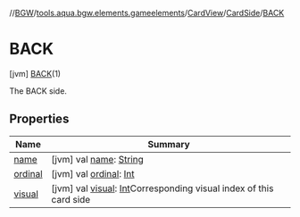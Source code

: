 //[BGW](../../../../../index.md)/[tools.aqua.bgw.elements.gameelements](../../../index.md)/[CardView](../../index.md)/[CardSide](../index.md)/[BACK](index.md)



# BACK  
 [jvm] [BACK](index.md)(1)  


The BACK side.

   


## Properties  
  
|  Name |  Summary | 
|---|---|
| <a name="tools.aqua.bgw.elements.gameelements/CardView.CardSide.BACK/name/#/PointingToDeclaration/"></a>[name](name.md)| <a name="tools.aqua.bgw.elements.gameelements/CardView.CardSide.BACK/name/#/PointingToDeclaration/"></a> [jvm] val [name](name.md): [String](https://kotlinlang.org/api/latest/jvm/stdlib/kotlin/-string/index.html)   <br>|
| <a name="tools.aqua.bgw.elements.gameelements/CardView.CardSide.BACK/ordinal/#/PointingToDeclaration/"></a>[ordinal](ordinal.md)| <a name="tools.aqua.bgw.elements.gameelements/CardView.CardSide.BACK/ordinal/#/PointingToDeclaration/"></a> [jvm] val [ordinal](ordinal.md): [Int](https://kotlinlang.org/api/latest/jvm/stdlib/kotlin/-int/index.html)   <br>|
| <a name="tools.aqua.bgw.elements.gameelements/CardView.CardSide.BACK/visual/#/PointingToDeclaration/"></a>[visual](visual.md)| <a name="tools.aqua.bgw.elements.gameelements/CardView.CardSide.BACK/visual/#/PointingToDeclaration/"></a> [jvm] val [visual](visual.md): [Int](https://kotlinlang.org/api/latest/jvm/stdlib/kotlin/-int/index.html)Corresponding visual index of this card side   <br>|

